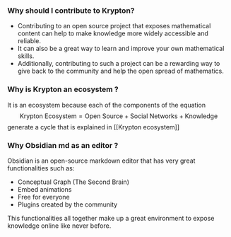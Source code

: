 ### Why should I contribute to Krypton?

-   Contributing to an open source project that exposes mathematical content can help to make knowledge more widely accessible and reliable.
-   It can also be a great way to learn and improve your own mathematical skills.
-   Additionally, contributing to such a project can be a rewarding way to give back to the community and help the open spread of mathematics.

### Why is Krypton an ecosystem ?

It is an ecosystem because each of the components of the equation 
$$\text{Krypton Ecosystem} = \text{Open Source} + \text{Social Networks} + \text{Knowledge} $$
generate a cycle that is explained in [[Krypton ecosystem]]


### Why Obsidian md as an editor ?
Obsidian is an open-source markdown editor that has very great functionalities such as:
- Conceptual Graph (The Second Brain)
- Embed animations
- Free for everyone
- Plugins created by the community

This functionalities all together make up a great environment to expose knowledge online like never before.
